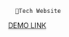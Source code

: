       💎Tech Website





                 
<a href="https://theodorah-lab.github.io/Diamond-Tech/" target="_blank">DEMO LINK</a>


